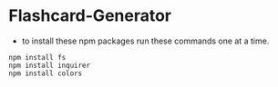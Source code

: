 # Flashcard-Generator

* to install these npm packages run these commands one at a time.

```
npm install fs
npm install inquirer
npm install colors

```



